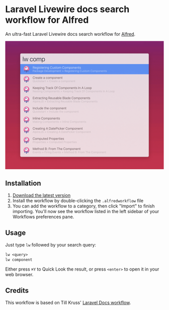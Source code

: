 # Laravel Livewire docs search workflow for Alfred

An ultra-fast Laravel Livewire docs search workflow for [Alfred](https://www.alfredapp.com).

![Screenshot](screenshot.png)

## Installation

1. [Download the latest version](https://github.com/AlexMartinFR/alfred-livewire-docs/releases/download/v0.1.0/livewire-docs.alfredworkflow)
2. Install the workflow by double-clicking the `.alfredworkflow` file
3. You can add the workflow to a category, then click "Import" to finish importing. You'll now see the workflow listed in the left sidebar of your Workflows preferences pane.

## Usage

Just type `lw` followed by your search query:

```
lw <query>
lw component
```

Either press `⌘Y` to Quick Look the result, or press `<enter>` to open it in your web browser.

## Credits

This workflow is based on Till Kruss' [Laravel Docs workflow](https://github.com/tillkruss/alfred-laravel-docs).